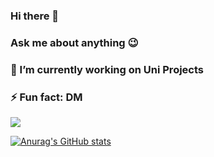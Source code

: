 ### Hi there 👋
### Ask me about anything 😉
### 🔭 I’m currently working on Uni Projects
### ⚡ Fun fact: DM

![](https://media.giphy.com/media/fAnzw6YK33jMwzp5wp/giphy.gif)

[![Anurag's GitHub stats](https://github-readme-stats.vercel.app/api?hiradev=anuraghazra)](https://github.com/anuraghazra/github-readme-stats)


<!--
**hiru997/hiru997** is a ✨ _special_ ✨ repository because its `README.md` (this file) appears on your GitHub profile.

Here are some ideas to get you started:

- 🔭 I’m currently working on ...
- 🌱 I’m currently learning ...
- 👯 I’m looking to collaborate on ...
- 🤔 I’m looking for help with ...
- 💬 Ask me about ...
- 📫 How to reach me: ...
- 😄 Pronouns: ...
- ⚡ Fun fact: ...
-->

